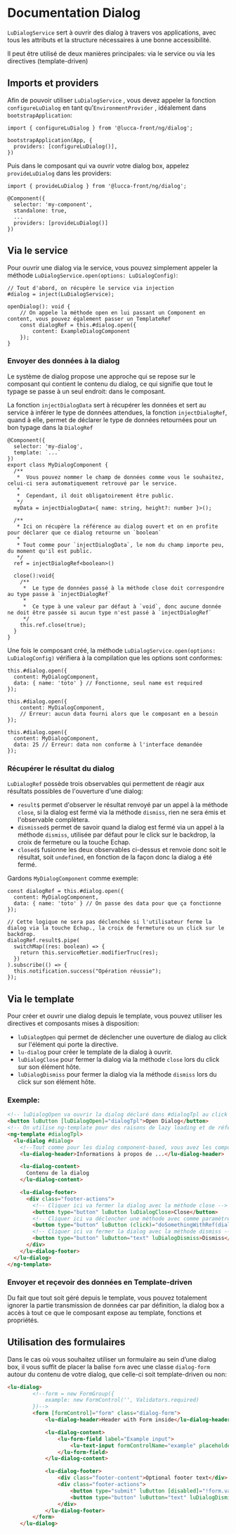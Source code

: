 # Documentation Dialog

`LuDialogService` sert à ouvrir des dialog à travers vos applications, avec tous les attributs et la structure nécessaires à une bonne accessibilité.

Il peut être utilisé de deux manières principales: via le service ou via les directives (template-driven)

## Imports et providers

Afin de pouvoir utiliser `LuDialogService` , vous devez appeler la fonction `configureLuDialog`  en tant qu’`EnvironmentProvider` , idéalement dans `bootstrapApplication`:

```tsx
import { configureLuDialog } from '@lucca-front/ng/dialog';

bootstrapApplication(App, {
  providers: [configureLuDialog()],
})
```

Puis dans le composant qui va ouvrir votre dialog box, appelez `provideLuDialog` dans les providers:

```tsx
import { provideLuDialog } from '@lucca-front/ng/dialog';

@Component({
  selector: 'my-component',
  standalone: true,
  ...
  providers: [provideLuDialog()]
})
```

## Via le service

Pour ouvrir une dialog via le service, vous pouvez simplement appeler la méthode `LuDialogService.open(options: LuDialogConfig)`:

```tsx
// Tout d'abord, on récupère le service via injection
#dialog = inject(LuDialogService);

openDialog(): void {
    // On appele la méthode open en lui passant un Component en content, vous pouvez également passer un TemplateRef
    const dialogRef = this.#dialog.open({
        content: ExampleDialogComponent
    });
}

```

### Envoyer des données à la dialog

Le système de dialog propose une approche qui se repose sur le composant qui contient le contenu du dialog, ce qui signifie que tout le typage se passe à un seul endroit: dans le composant.

La fonction `injectDialogData` sert à récupérer les données et sert au service à inférer le type de données attendues, la fonction `injectDialogRef`, quand à elle, permet de déclarer le type de données retournées pour un bon typage dans la `DialogRef`

```tsx
@Component({
  selector: 'my-dialog',
  template: `...`
})
export class MyDialogComponent {
  /**
   *  Vous pouvez nommer le champ de données comme vous le souhaitez, celui-ci sera automatiquement retrouvé par le service.
   *
   *  Cependant, il doit obligatoirement être public.
   */
  myData = injectDialogData<{ name: string, height?: number }>();

  /**
   * Ici on récupère la référence au dialog ouvert et on en profite pour déclarer que ce dialog retourne un `boolean`
   *
   * Tout comme pour `injectDialogData`, le nom du champ importe peu, du moment qu'il est public.
   */
  ref = injectDialogRef<boolean>()

  close():void{
    /**
     *  Le type de données passé à la méthode close doit correspondre au type passe à `injectDialogRef`
     *
     *  Ce type à une valeur par défaut à `void`, donc aucune donnée ne doit être passée si aucun type n'est passé à `injectDialogRef`
     */
    this.ref.close(true);
  }
}

```

Une fois le composant créé, la méthode `LuDialogService.open(options: LuDialogConfig)` vérifiera à la compilation que les options sont conformes:

```tsx
this.#dialog.open({
  content: MyDialogComponent,
  data: { name: 'toto' } // Fonctionne, seul name est required
});

this.#dialog.open({
    content: MyDialogComponent,
    // Erreur: aucun data fourni alors que le composant en a besoin
});

this.#dialog.open({
  content: MyDialogComponent,
  data: 25 // Erreur: data non conforme à l'interface demandée
});

```

### Récupérer le résultat du dialog

`LuDialogRef` possède trois observables qui permettent de réagir aux résultats possibles de l'ouverture d'une dialog:

- `result$` permet d'observer le résultat renvoyé par un appel à la méthode `close`, si la dialog est fermé via la méthode `dismiss`, rien ne sera émis et l'observable complètera.
- `dismissed$` permet de savoir quand la dialog est fermé via un appel à la méthode `dismiss`, utilisée par défaut pour le click sur le backdrop, la croix de fermeture ou la touche Echap.
- `closed$` fusionne les deux observables ci-dessus et renvoie donc soit le résultat, soit `undefined`, en fonction de la façon donc la dialog a été fermé.

Gardons `MyDialogComponent` comme exemple:

```tsx
const dialogRef = this.#dialog.open({
  content: MyDialogComponent,
  data: { name: 'toto' } // On passe des data pour que ça fonctionne
});

// Cette logique ne sera pas déclenchée si l'utilisateur ferme la dialog via la touche Echap., la croix de fermeture ou un click sur le backdrop.
dialogRef.result$.pipe(
  switchMap((res: boolean) => {
    return this.serviceMetier.modifierTruc(res);
  })
).subscribe(() => {
  this.notification.success("Opération réussie");
});

```

## Via le template

Pour créer et ouvrir une dialog depuis le template, vous pouvez utiliser les directives et composants mises à disposition:

- `luDialogOpen` qui permet de déclencher une ouverture de dialog au click sur l'élément qui porte la directive.
- `lu-dialog` pour créer le template de la dialog à ouvrir.
- `luDialogClose` pour fermer la dialog via la méthode `close` lors du click sur son élément hôte.
- `luDialogDismiss` pour fermer la dialog via la méthode `dismiss` lors du click sur son élément hôte.

### Exemple:

```html
<!-- luDialogOpen va ouvrir la dialog déclaré dans #dialogTpl au click sur le bouton. Il est possible de passer une config via l'input luDialogConfig -->
<button luButton [luDialogOpen]="dialogTpl">Open Dialog</button>
<!-- On utilise ng-template pour des raisons de lazy loading et de référence plus simple -->
<ng-template #dialogTpl>
  <lu-dialog #dialog>
    <!--Tout comme pour les dialog component-based, vous avez les composants de structure à disposition-->
    <lu-dialog-header>Informations à propos de ...</lu-dialog-header>

    <lu-dialog-content>
      Contenu de la dialog
    </lu-dialog-content>

    <lu-dialog-footer>
      <div class="footer-actions">
        <!-- Cliquer ici va fermer la dialog avec la méthode close -->
        <button type="button" luButton luDialogClose>Close</button>
        <!-- Cliquer ici va déclencher une méthode avec comme paramètre la référence de la dialog, de type LuDialogRef -->
        <button type="button" luButton (click)="doSomethingWithRef(dialog.dialogRef)">Do something with ref</button>
        <!-- Cliquer ici va fermer la dialog avec la méthode dismiss -->
        <button type="button" luButton="text" luDialogDismiss>Dismiss</button>
      </div>
    </lu-dialog-footer>
  </lu-dialog>
</ng-template>

```

### Envoyer et reçevoir des données en Template-driven

Du fait que tout soit géré depuis le template, vous pouvez totalement ignorer la partie transmission de données car par définition,
la dialog box a accès à tout ce que le composant expose au template, fonctions et propriétés.

## Utilisation des formulaires

Dans le cas où vous souhaitez utiliser un formulaire au sein d’une dialog box, il vous suffit de placer la balise `form` avec une classe `dialog-form` autour du contenu de votre dialog, que celle-ci soit template-driven ou non:

```html
<lu-dialog>
		<!--form = new FormGroup({
			example: new FormControl('', Validators.required)
		})-->
		<form [formControl]="form" class="dialog-form">
			<lu-dialog-header>Header with Form inside</lu-dialog-header>

			<lu-dialog-content>
				<lu-form-field label="Example input">
					<lu-text-input formControlName="example" placeholder="This will be focused if autoFocus is set to first-input"></lu-text-input>
				</lu-form-field>
			</lu-dialog-content>

			<lu-dialog-footer>
				<div class="footer-content">Optional footer text</div>
				<div class="footer-actions">
					<button type="submit" luButton [disabled]="!form.valid" luDialogClose>Submit</button>
					<button type="button" luButton="text" luDialogDismiss>Cancel</button>
				</div>
			</lu-dialog-footer>
		</form>
	</lu-dialog>
```